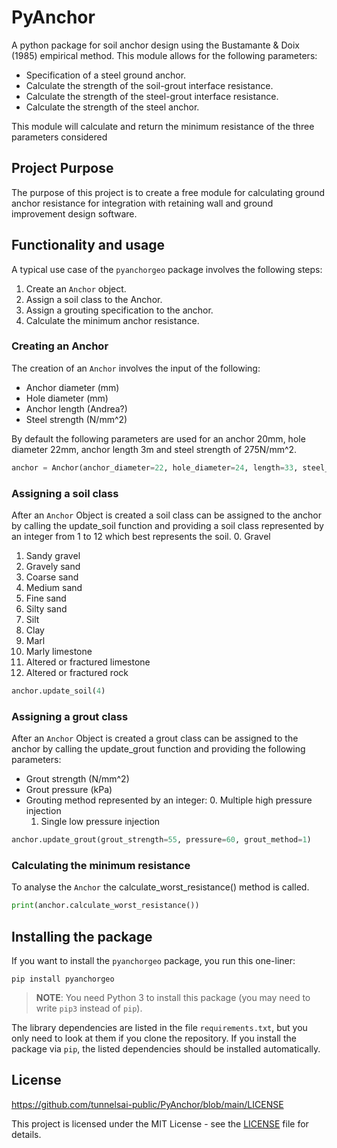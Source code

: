 # PyAnchor
A python package for soil anchor design using the Bustamante &amp; Doix (1985) empirical method. This module allows for the following parameters:
- Specification of a steel ground anchor.
- Calculate the strength of the soil-grout interface resistance.
- Calculate the strength of the steel-grout interface resistance.
- Calculate the strength of the steel anchor.

This module will calculate and return the minimum resistance of the three parameters considered

## Project Purpose
The purpose of this project is to create a free module for calculating ground anchor resistance for integration with retaining wall and ground improvement design software.

## Functionality and usage

A typical use case of the `pyanchorgeo` package involves the following steps:
1. Create an `Anchor` object.
2. Assign a soil class to the Anchor.
3. Assign a grouting specification to the anchor.
4. Calculate the minimum anchor resistance.

### Creating an Anchor

The creation of an `Anchor` involves the input of the following:
- Anchor diameter (mm)
- Hole diameter (mm)
- Anchor length (Andrea?)
- Steel strength (N/mm^2)

By default the following parameters are used for an anchor 20mm, hole diameter 22mm, anchor length 3m and steel strength of 275N/mm^2.

```python
anchor = Anchor(anchor_diameter=22, hole_diameter=24, length=33, steel_strength = 275)
```


### Assigning a soil class

After an `Anchor` Object is created a soil class can be assigned to the anchor by calling the update_soil function and providing a soil class represented by an integer from 1 to 12 which best represents the soil.
0. Gravel
1. Sandy gravel
2.  Gravely sand
3. Coarse sand
4. Medium sand
5. Fine sand
6.  Silty sand
7.  Silt
8.  Clay
9.  Marl
10. Marly limestone
11. Altered or fractured limestone
12. Altered or fractured rock

```python
anchor.update_soil(4)
```

### Assigning a grout class

After an `Anchor` Object is created a grout class can be assigned to the anchor by calling the update_grout function and providing the following parameters:
- Grout strength (N/mm^2)
- Grout pressure (kPa)
- Grouting method represented by an integer:
    0. Multiple high pressure injection
    1. Single low pressure injection

```python
anchor.update_grout(grout_strength=55, pressure=60, grout_method=1)
```

### Calculating the minimum resistance

To analyse the `Anchor` the calculate_worst_resistance() method is called.

```python
print(anchor.calculate_worst_resistance())
```


## Installing the package

If you want to install the `pyanchorgeo` package, you run this one-liner:

```shell
pip install pyanchorgeo
```

> **NOTE**: You need Python 3 to install this package (you may need to write `pip3` instead of `pip`).

The library dependencies are listed in the file `requirements.txt`, but you only need to look at them if you clone the repository.
If you install the package via `pip`, the listed dependencies should be installed automatically.

## License

https://github.com/tunnelsai-public/PyAnchor/blob/main/LICENSE

This project is licensed under the MIT License - see the [LICENSE](LICENSE) file for details.

